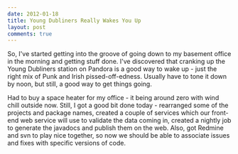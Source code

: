 ```yaml
---
date: 2012-01-18
title: Young Dubliners Really Wakes You Up
layout: post
comments: true
---
```

So, I've started getting into the groove of going down to my basement office in the morning and getting stuff done. I've discovered that cranking up the Young Dubliners station on Pandora is a good way to wake up - just the right mix of Punk and Irish pissed-off-edness. Usually have to tone it down by noon, but still, a good way to get things going.

Had to buy a space heater for my office - it being around zero with wind chill outside now. Still, I got a good bit done today - rearranged some of the projects and package names, created a couple of services which our front-end web service will use to validate the data coming in, created a nightly job to generate the javadocs and publish them on the web. Also, got Redmine and svn to play nice together, so now we should be able to associate issues and fixes with specific versions of code.
